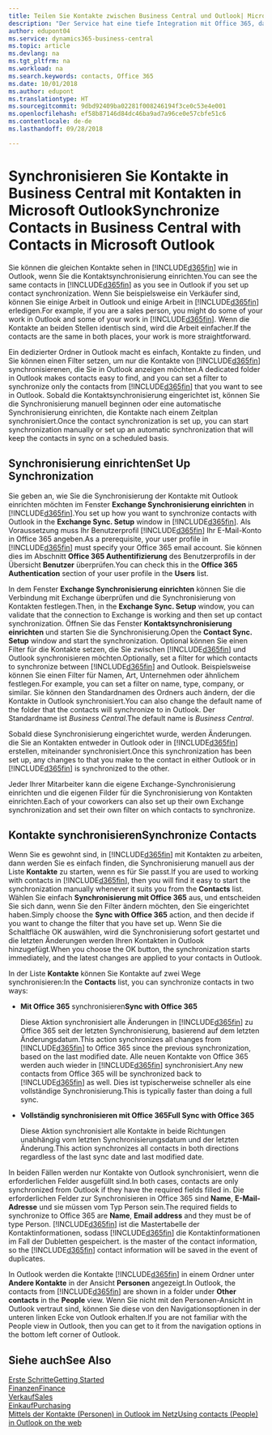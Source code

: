 ```yaml
---
title: Teilen Sie Kontakte zwischen Business Central und Outlook| Microsoft Doc
description: "Der Service hat eine tiefe Integration mit Office 365, damit Sie Kontakten zwischen Outlook und Business Central freigeben können."
author: edupont04
ms.service: dynamics365-business-central
ms.topic: article
ms.devlang: na
ms.tgt_pltfrm: na
ms.workload: na
ms.search.keywords: contacts, Office 365
ms.date: 10/01/2018
ms.author: edupont
ms.translationtype: HT
ms.sourcegitcommit: 9dbd92409ba02281f008246194f3ce0c53e4e001
ms.openlocfilehash: ef58b87146d84dc46ba9ad7a96ce0e57cbfe51c6
ms.contentlocale: de-de
ms.lasthandoff: 09/28/2018

---
```

# <a name="synchronize-contacts-in-business-central-with-contacts-in-microsoft-outlook"></a><span data-ttu-id="a0fb0-103">Synchronisieren Sie Kontakte in Business Central mit Kontakten in Microsoft Outlook</span><span class="sxs-lookup"><span data-stu-id="a0fb0-103">Synchronize Contacts in Business Central with Contacts in Microsoft Outlook</span></span>
<span data-ttu-id="a0fb0-104">Sie können die gleichen Kontakte sehen in [!INCLUDE[d365fin](includes/d365fin_md.md)] wie in Outlook,  wenn Sie die Kontaktsynchronisierung einrichten.</span><span class="sxs-lookup"><span data-stu-id="a0fb0-104">You can see the same contacts in [!INCLUDE[d365fin](includes/d365fin_md.md)] as you see in Outlook if you set up contact synchronization.</span></span> <span data-ttu-id="a0fb0-105">Wenn Sie beispielsweise ein Verkäufer sind, können Sie einige Arbeit in Outlook und einige Arbeit in [!INCLUDE[d365fin](includes/d365fin_md.md)] erledigen.</span><span class="sxs-lookup"><span data-stu-id="a0fb0-105">For example, if you are a sales person, you might do some of your work in Outlook and some of your work in [!INCLUDE[d365fin](includes/d365fin_md.md)].</span></span> <span data-ttu-id="a0fb0-106">Wenn die Kontakte an beiden Stellen identisch sind, wird die Arbeit einfacher.</span><span class="sxs-lookup"><span data-stu-id="a0fb0-106">If the contacts are the same in both places, your work is more straightforward.</span></span>  

<span data-ttu-id="a0fb0-107">Ein dedizierter Ordner in Outlook macht es einfach, Kontakte zu finden, und Sie können einen Filter setzen, um nur die Kontakte von [!INCLUDE[d365fin](includes/d365fin_md.md)] synchronisierenen, die Sie in Outlook anzeigen möchten.</span><span class="sxs-lookup"><span data-stu-id="a0fb0-107">A dedicated folder in Outlook makes contacts easy to find, and you can set a filter to synchronize only the contacts from [!INCLUDE[d365fin](includes/d365fin_md.md)] that you want to see in Outlook.</span></span> <span data-ttu-id="a0fb0-108">Sobald die Kontaktsynchronisierung eingerichtet ist, können Sie die Synchronisierung manuell beginnen oder eine automatische Synchronisierung einrichten, die Kontakte nach einem Zeitplan synchronisiert.</span><span class="sxs-lookup"><span data-stu-id="a0fb0-108">Once the contact synchronization is set up, you can start synchronization manually or set up an automatic synchronization that will keep the contacts in sync on a scheduled basis.</span></span>  

## <a name="set-up-synchronization"></a><span data-ttu-id="a0fb0-109">Synchronisierung einrichten</span><span class="sxs-lookup"><span data-stu-id="a0fb0-109">Set Up Synchronization</span></span>
<span data-ttu-id="a0fb0-110">Sie geben an, wie Sie die Synchronisierung der Kontakte mit Outlook einrichten möchten im Fenster **Exchange Synchronisierung einrichten** in [!INCLUDE[d365fin](includes/d365fin_md.md)].</span><span class="sxs-lookup"><span data-stu-id="a0fb0-110">You set up how you want to synchronize contacts with Outlook in the **Exchange Sync. Setup** window in [!INCLUDE[d365fin](includes/d365fin_md.md)].</span></span> <span data-ttu-id="a0fb0-111">Als Voraussetzung muss Ihr Benutzerprofil [!INCLUDE[d365fin](includes/d365fin_md.md)] Ihr E-Mail-Konto in Office 365 angeben.</span><span class="sxs-lookup"><span data-stu-id="a0fb0-111">As a prerequisite, your user profile in [!INCLUDE[d365fin](includes/d365fin_md.md)] must specify your Office 365 email account.</span></span> <span data-ttu-id="a0fb0-112">Sie können dies im Abschnitt **Office 365 Authentifizierung** des Benutzerprofils in der Übersicht **Benutzer** überprüfen.</span><span class="sxs-lookup"><span data-stu-id="a0fb0-112">You can check this in the **Office 365 Authentication** section of your user profile in the **Users** list.</span></span>  

<span data-ttu-id="a0fb0-113">In dem Fenster **Exchange Synchronisierung einrichten** können Sie die Verbindung mit Exchange überprüfen und die Synchronisierung von Kontakten festlegen.</span><span class="sxs-lookup"><span data-stu-id="a0fb0-113">Then, in the **Exchange Sync. Setup** window, you can validate that the connection to Exchange is working and then set up contact synchronization.</span></span> <span data-ttu-id="a0fb0-114">Öffnen Sie das Fenster **Kontaktsynchronisierung einrichten** und starten Sie die Synchronisierung.</span><span class="sxs-lookup"><span data-stu-id="a0fb0-114">Open the **Contact Sync. Setup** window and start the synchronization.</span></span> <span data-ttu-id="a0fb0-115">Optional können Sie einen Filter für die Kontakte setzen, die Sie zwischen [!INCLUDE[d365fin](includes/d365fin_md.md)] und Outlook synchronisieren möchten.</span><span class="sxs-lookup"><span data-stu-id="a0fb0-115">Optionally, set a filter for which contacts to synchronize between [!INCLUDE[d365fin](includes/d365fin_md.md)] and Outlook.</span></span> <span data-ttu-id="a0fb0-116">Beispielsweise können Sie einen Filter für Namen, Art, Unternehmen oder ähnlichem festlegen.</span><span class="sxs-lookup"><span data-stu-id="a0fb0-116">For example, you can set a filter on name, type, company, or similar.</span></span> <span data-ttu-id="a0fb0-117">Sie können den Standardnamen des Ordners auch ändern, der die Kontakte in Outlook synchronisiert.</span><span class="sxs-lookup"><span data-stu-id="a0fb0-117">You can also change the default name of the folder that the contacts will synchronize to in Outlook.</span></span> <span data-ttu-id="a0fb0-118">Der Standardname ist *Business Central*.</span><span class="sxs-lookup"><span data-stu-id="a0fb0-118">The default name is *Business Central*.</span></span>  

<span data-ttu-id="a0fb0-119">Sobald diese Synchronisierung eingerichtet wurde, werden Änderungen. die Sie an Kontakten entweder in Outlook oder in [!INCLUDE[d365fin](includes/d365fin_md.md)] erstellen, miteinander synchronisiert.</span><span class="sxs-lookup"><span data-stu-id="a0fb0-119">Once this synchronization has been set up, any changes to that you make to the contact in either Outlook or in [!INCLUDE[d365fin](includes/d365fin_md.md)] is synchronized to the other.</span></span>  

<span data-ttu-id="a0fb0-120">Jeder Ihrer Mitarbeiter kann die eigene Exchange-Synchronisierung einrichten und die eigenen Filder für die Synchronisierung von Kontakten einrichten.</span><span class="sxs-lookup"><span data-stu-id="a0fb0-120">Each of your coworkers can also set up their own Exchange synchronization and set their own filter on which contacts to synchronize.</span></span>  

## <a name="synchronize-contacts"></a><span data-ttu-id="a0fb0-121">Kontakte synchronisieren</span><span class="sxs-lookup"><span data-stu-id="a0fb0-121">Synchronize Contacts</span></span>
<span data-ttu-id="a0fb0-122">Wenn Sie es gewohnt sind, in [!INCLUDE[d365fin](includes/d365fin_md.md)] mit Kontakten zu arbeiten, dann werden Sie es einfach finden, die Synchronisierung manuell aus der Liste **Kontakte** zu starten, wenn es für Sie passt.</span><span class="sxs-lookup"><span data-stu-id="a0fb0-122">If you are used to working with contacts in [!INCLUDE[d365fin](includes/d365fin_md.md)], then you will find it easy to start the synchronization manually whenever it suits you from the **Contacts** list.</span></span> <span data-ttu-id="a0fb0-123">Wählen Sie einfach **Synchronisierung mit Office 365** aus, und entscheiden Sie sich dann, wenn Sie den Filter ändern möchten, den Sie eingerichtet haben.</span><span class="sxs-lookup"><span data-stu-id="a0fb0-123">Simply choose the **Sync with Office 365** action, and then decide if you want to change the filter that you have set up.</span></span> <span data-ttu-id="a0fb0-124">Wenn Sie die Schaltfläche OK auswählen, wird die Synchronisierung sofort gestartet und die  letzten Änderungen werden Ihren Kontakten in Outlook hinzugefügt.</span><span class="sxs-lookup"><span data-stu-id="a0fb0-124">When you choose the OK button, the synchronization starts immediately, and the latest changes are applied to your contacts in Outlook.</span></span>  

<span data-ttu-id="a0fb0-125">In der Liste **Kontakte** können Sie Kontakte auf zwei Wege synchronisieren:</span><span class="sxs-lookup"><span data-stu-id="a0fb0-125">In the **Contacts** list, you can synchronize contacts in two ways:</span></span>

* <span data-ttu-id="a0fb0-126">**Mit Office 365** synchronisieren</span><span class="sxs-lookup"><span data-stu-id="a0fb0-126">**Sync with Office 365**</span></span>

  <span data-ttu-id="a0fb0-127">Diese Aktion synchronisiert alle Änderungen in [!INCLUDE[d365fin](includes/d365fin_md.md)] zu Office 365  seit der letzten Synchronisierung, basierend auf dem letzten Änderungsdatum.</span><span class="sxs-lookup"><span data-stu-id="a0fb0-127">This action synchronizes all changes from [!INCLUDE[d365fin](includes/d365fin_md.md)] to Office 365 since the previous synchronization, based on the last modified date.</span></span> <span data-ttu-id="a0fb0-128">Alle neuen Kontakte von Office 365 werden auch wieder in [!INCLUDE[d365fin](includes/d365fin_md.md)] synchronisiert.</span><span class="sxs-lookup"><span data-stu-id="a0fb0-128">Any new contacts from Office 365 will be synchronized back to [!INCLUDE[d365fin](includes/d365fin_md.md)] as well.</span></span> <span data-ttu-id="a0fb0-129">Dies ist typischerweise schneller als eine vollständige Synchronisierung.</span><span class="sxs-lookup"><span data-stu-id="a0fb0-129">This is typically faster than doing a full sync.</span></span>  

* <span data-ttu-id="a0fb0-130">**Vollständig synchronisieren mit Office 365**</span><span class="sxs-lookup"><span data-stu-id="a0fb0-130">**Full Sync with Office 365**</span></span>

  <span data-ttu-id="a0fb0-131">Diese Aktion synchronisiert alle Kontakte in beide Richtungen unabhängig vom letzten Synchronisierungsdatum und der letzten Änderung.</span><span class="sxs-lookup"><span data-stu-id="a0fb0-131">This action synchronizes all contacts in both directions regardless of the last sync date and last modified date.</span></span>  

<span data-ttu-id="a0fb0-132">In beiden Fällen werden nur Kontakte von Outlook synchronisiert, wenn die erforderlichen Felder ausgefüllt sind.</span><span class="sxs-lookup"><span data-stu-id="a0fb0-132">In both cases, contacts are only synchronized from Outlook if they have the required fields filled in.</span></span> <span data-ttu-id="a0fb0-133">Die erforderlichen Felder zur Synchronisieren in Office 365 sind **Name**, **E-Mail-Adresse** und sie müssen vom Typ Person sein.</span><span class="sxs-lookup"><span data-stu-id="a0fb0-133">The required fields to synchronize to Office 365 are **Name**, **Email address** and they must be of type Person.</span></span> [!INCLUDE[d365fin](includes/d365fin_md.md)] <span data-ttu-id="a0fb0-134">ist die Mastertabelle der Kontaktinformationen, sodass [!INCLUDE[d365fin](includes/d365fin_md.md)] die Kontaktinformationen im Fall der Dubletten gespeichert.</span><span class="sxs-lookup"><span data-stu-id="a0fb0-134"> is the master of the contact information, so the [!INCLUDE[d365fin](includes/d365fin_md.md)] contact information will be saved in the event of duplicates.</span></span>  

<span data-ttu-id="a0fb0-135">In Outlook werden die Kontakte [!INCLUDE[d365fin](includes/d365fin_md.md)] in einem Ordner unter **Andere Kontakte** in der Ansicht **Personen** angezeigt.</span><span class="sxs-lookup"><span data-stu-id="a0fb0-135">In Outlook, the contacts from [!INCLUDE[d365fin](includes/d365fin_md.md)] are shown in a folder under **Other contacts** in the **People**  view.</span></span> <span data-ttu-id="a0fb0-136">Wenn Sie nicht mit den Personen-Ansicht in Outlook vertraut sind, können Sie diese von den Navigationsoptionen in der unteren linken Ecke von Outlook erhalten.</span><span class="sxs-lookup"><span data-stu-id="a0fb0-136">If you are not familiar with the People view in Outlook, then you can get to it from the navigation options in the bottom left corner of Outlook.</span></span>  

## <a name="see-also"></a><span data-ttu-id="a0fb0-137">Siehe auch</span><span class="sxs-lookup"><span data-stu-id="a0fb0-137">See Also</span></span>
[<span data-ttu-id="a0fb0-138">Erste Schritte</span><span class="sxs-lookup"><span data-stu-id="a0fb0-138">Getting Started</span></span>](product-get-started.md)  
[<span data-ttu-id="a0fb0-139">Finanzen</span><span class="sxs-lookup"><span data-stu-id="a0fb0-139">Finance</span></span>](finance.md)  
[<span data-ttu-id="a0fb0-140">Verkauf</span><span class="sxs-lookup"><span data-stu-id="a0fb0-140">Sales</span></span>](sales-manage-sales.md)  
[<span data-ttu-id="a0fb0-141">Einkauf</span><span class="sxs-lookup"><span data-stu-id="a0fb0-141">Purchasing</span></span>](purchasing-manage-purchasing.md)  
[<span data-ttu-id="a0fb0-142">Mittels der Kontakte (Personen) in Outlook im Netz</span><span class="sxs-lookup"><span data-stu-id="a0fb0-142">Using contacts (People) in Outlook on the web</span></span>](https://support.office.com/en-us/article/Using-contacts-People-in-Outlook-on-the-web-1e3438c7-26b2-420c-87de-3cea9d31b5cb?appver=OWB150)  

